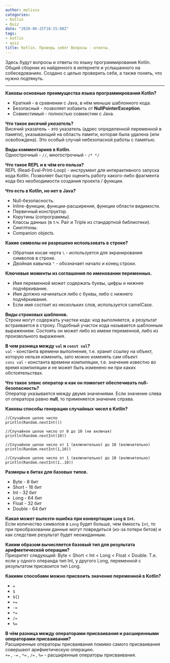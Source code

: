 ```yaml
---
author: melissa
categories:
- Kotlin
- Quiz
date: "2020-06-25T18:15:00Z"
tags:
- kotlin
- quiz
title: Kotlin. Проверь себя! Вопросы - ответы.
---
```


Здесь будут вопросы и ответы по языку программирования Kotlin. Общий сборник из найденного в интернете и услышанного на собеседованиях. Создано с целью проверить себя, а также понять, что нужно подтянуть.

***

**Каковы основные преимущества языка программирования Kotlin?**
- Краткий - в сравнении с Java, в нём меньше шаблонного кода.
- Безопасный - позволяет избавить от **NullPointerException**.
- Совместимый - полностью совместим с Java.

**Что такое _висячий указатель_?**  
Висячий указатель - это указатель (адрес определенной переменной в памяти), указывающий на область памяти, которая была удалена (или освобождена). Это особый случай небезопасной работы с памятью.

**Виды комментариев в Kotlin.**  
Однострочный - `//`, многострочный - `/* */`

**Что такое REPL и в чём его польза?**  
REPL (Read-Eval-Print-Loop) - инструмент для интерактивного запуска кода Kotlin. Позволяет быстро оценить работу какого-либо фрагмента кода без необходимости создания проекта / функции.

**Что есть в Kotlin, но нет в Java?**
- Null-безопасность.
- Inline-функции, функции-расширения, функции области видимости.
- Первичный конструктор.
- Корутины (сопрограммы).
- Классы данных (в т.ч. Pair и Triple из стандартной библиотеки).
- Синглтоны.
- Companion objects.

**Какие символы не разрешено использовать в строке?**  
- Обратная косая черта `\` - используется для экранирования символов в строке.
- Двойная кавычка `"` - обозначает начало и конец строки.

**Ключевые моменты из соглашения по именовании переменных.**
- Имя переменной может содержать буквы, цифры и нижнее подчёркивание.
- Имя должно начинаться либо с буквы, либо с нижнего подчёркивания.
- Если имя состоит из нескольких слов, используется camelCase.

**Виды строковых шаблонов.**  
Строки могут содержать участки кода: код выполняется, а результат встраивается в строку. Подобный участок кода называется шаблонным выражением. Состоять он может либо из имени переменной, либо из произвольного выражения.

**В чем разница между `val` и `const val`?**  
`val` - константа времени выполнения, т.е. хранит ссылку на объект, которую нельзя изменить, зато можно изменять сам объект.  
`cons val` - константа времени компиляции, т.е. значение известно во время компиляции и не может быть изменено ни при каких обстоятельствах.

**Что такое элвис оператор и как он помогает обеспечивать null-безопасность?**  
Оператор указывается между двумя значениями. Если значение слева от оператора
равно **null**, то применяется значение справа.

**Каковы способы генерации случайных чисел в Kotlin?**
```
//Случайное целое число
println(Random.nextInt())

//Случайное целое число от 0 до 10 (не включая)
println(Random.nextInt(10))

//Случайное целое число от 1 (включительно) до 10 (включительно)
println(Random.nextInt(1,10))

//Случайное целое число от 1 (включительно) до 10 (включительно)
println(Random.nextInt(1..10))
```

**Размеры в битах для базовых типов.**
- Byte - 8 бит
- Short - 16 бит
- Int - 32 бит
- Long - 64 бит
- Float - 32 бит
- Double - 64 бит

**Какая может вылезти ошибка при конвертации `Long` в `Int`.**  
Если количество символов в `Long` будет больше, чем ёмкость `Int`, то при преобразовании данные могут повредиться (из-за потери битов) и как следствие результат будет неожиданным.

**Каким образом вычисляется базовый тип для результата арифметической операции?**  
Приоритет следующий: Byte < Short < Int < Long < Float < Double. Т.е. если у одного операнда тип Int, у другого Long, переменной с результатом присвоится тип Long.

**Какими способами можно присвоить значение переменной в Kotlin?**
- `=`
- `$`
- `${}`
- `+=`
- `-=`
- `*=`
- `/=`
- `%=`

**В чём разница между операторами присваивания и расширенными операторами присваивания?**  
Расширенные операторы присваивания помимо самого присваивания совершают арифметическую операцию.  
`+=` , `-=` , `*=` , `/=` , `%=` - расширенные операторы присваивания.
